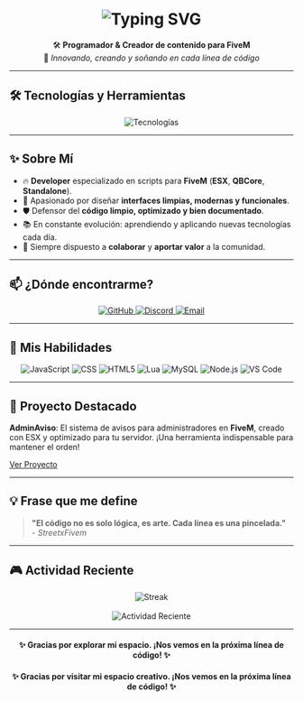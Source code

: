 <h1 align="center">
  <img src="https://readme-typing-svg.herokuapp.com?font=Fira+Code&size=35&duration=3000&pause=1000&color=F75C7A&width=435&lines=👋+Hola%2C+soy+StreetxFivem;🚀+Desarrollador+de+scripts+FiveM;🎯+Apasionado+por+crear+experiencias+únicas" alt="Typing SVG" />
</h1>

<p align="center">
  🛠️ <strong>Programador & Creador de contenido para FiveM</strong> <br>
  🚀 <em>Innovando, creando y soñando en cada línea de código</em> <br>
</p>

---

## 🛠️ Tecnologías y Herramientas

<p align="center">
  <img src="https://skillicons.dev/icons?i=lua,html,css,js,nodejs,mysql,vscode" alt="Tecnologías" />
</p>

---

## ✨ Sobre Mí

- 🔥 **Developer** especializado en scripts para **FiveM** (**ESX**, **QBCore**, **Standalone**).
- 🎨 Apasionado por diseñar **interfaces limpias, modernas y funcionales**.
- 🛡️ Defensor del **código limpio, optimizado y bien documentado**.
- 📚 En constante evolución: aprendiendo y aplicando nuevas tecnologías cada día.
- 🤝 Siempre dispuesto a **colaborar** y **aportar valor** a la comunidad.

---

## 📫 ¿Dónde encontrarme?

<p align="center">
  <a href="https://github.com/StreetxFivem" target="_blank">
    <img src="https://img.shields.io/badge/GitHub-100000?style=for-the-badge&logo=github&logoColor=white" alt="GitHub" />
  </a>
  <a href="https://discord.gg/tu-servidor" target="_blank">
    <img src="https://img.shields.io/badge/Discord-5865F2?style=for-the-badge&logo=discord&logoColor=white" alt="Discord" />
  </a>
  <a href="mailto:tuemail@example.com" target="_blank">
    <img src="https://img.shields.io/badge/Email-D14836?style=for-the-badge&logo=gmail&logoColor=white" alt="Email" />
  </a>
</p>

---

## 🚀 Mis Habilidades

<p align="center">
  <img src="https://img.shields.io/badge/JS-%F0DB4F?style=for-the-badge&logo=javascript&logoColor=black" alt="JavaScript"/>
  <img src="https://img.shields.io/badge/CSS3-%231572B6?style=for-the-badge&logo=css3&logoColor=white" alt="CSS"/>
  <img src="https://img.shields.io/badge/HTML5-%23E34F26?style=for-the-badge&logo=html5&logoColor=white" alt="HTML5"/>
  <img src="https://img.shields.io/badge/Lua-%232C2D72?style=for-the-badge&logo=lua&logoColor=white" alt="Lua"/>
  <img src="https://img.shields.io/badge/MySQL-%234479A1?style=for-the-badge&logo=mysql&logoColor=white" alt="MySQL"/>
  <img src="https://img.shields.io/badge/Node.js-%23339933?style=for-the-badge&logo=node.js&logoColor=white" alt="Node.js"/>
  <img src="https://img.shields.io/badge/VS%20Code-%23007ACC?style=for-the-badge&logo=visual-studio-code&logoColor=white" alt="VS Code"/>
</p>

---

## 🧩 Proyecto Destacado

**AdminAviso**: El sistema de avisos para administradores en **FiveM**, creado con ESX y optimizado para tu servidor. ¡Una herramienta indispensable para mantener el orden!

[Ver Proyecto](https://github.com/StreetxFivem/AdminAviso)

---

## 💡 Frase que me define

> **"El código no es solo lógica, es arte. Cada línea es una pincelada."**  
> *- StreetxFivem*  

---

## 🎮 Actividad Reciente

<p align="center">
  <img src="https://github-readme-streak-stats.herokuapp.com/?user=StreetxFivem&theme=radical&hide_border=true&hide_title=true&currStreakNum=ffffff&currStreakLabel=feb5b5" alt="Streak"/>
  <br><br>
  <img src="https://github-readme-activity-graph.cyclic.app/graph?username=StreetxFivem&bg_color=20232a&color=61dafb&line=61dafb&point=ffffff&area=true&area_color=61dafb&title_color=61dafb" alt="Actividad Reciente"/>
</p>

---

<h4 align="center">✨ Gracias por explorar mi espacio. ¡Nos vemos en la próxima línea de código! ✨</h4>


<h4 align="center">✨ Gracias por visitar mi espacio creativo. ¡Nos vemos en la próxima línea de código! ✨</h4>
